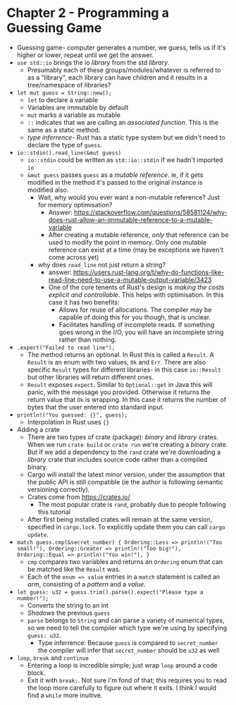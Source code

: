 # Chapter 2 - Programming a Guessing Game

* Guessing game- computer generates a number, we guess, tells us if it's higher or lower, repeat until we get the answer.
* `use std::io` brings the io _library_ from the std _library_.
  * Presumably each of these groups/modules/whatever is referred to as a "library", each library can have children and it results in a tree/namespace of libraries?
* `let mut guess = String::new();`
  * `let` to declare a variable
  * Variables are immutable by default
  * `mut` marks a variable as mutable
  * `::` indicates that we are calling an _associated function_. This is the same as a static method.
  * _type inferrence_- Rust has a static type system but we didn't need to declare the type of `guess`.
* `io::stdin().read_line(&mut guess)`
  * `io::stdin` could be written as `std::io::stdin` if we hadn't imported `io`
  * `&mut guess` passes `guess` as a _mutable reference_. ie, if it gets modified in the method it's passed to the original instance is modified also. 
    * Wait, why would you ever want a non-mutable reference? Just for memory optimisation? 
      * Answer: https://stackoverflow.com/questions/58581124/why-does-rust-allow-an-immutable-reference-to-a-mutable-variable
      * After creating a mutable reference, _only_ that reference can be used to modify the point in memory. Only one mutable reference can exist at a time (may be exceptions we haven't come across yet)
    * why does `read_line` not just return a string?
      * answer: https://users.rust-lang.org/t/why-do-functions-like-read-line-need-to-use-a-mutable-output-variable/3423
      * One of the core tenents of Rust's design is _making the costs explicit and controllable_. This helps with optimisation. In this case it has two benefits:
        * Allows for reuse of allocations. The compiler may be capable of doing this for you though, that is unclear.
        * Facilitates handling of incomplete reads. If something goes wrong in the I/O, you will have an incomplete string rather than nothing.
* `.expect("Failed to read line");`
  * The method returns an optional. In Rust this is called a `Result`. A `Result` is an enum with two values, `Ok` and `Err`. There are also specific `Result` types for different libraries- in this case `io::Result` but other libraries will return different ones.
  * `Result` exposes `expect`. Similar to `Optional::get` in Java this will panic, with the message you provided. Otherwise it returns the return value that `Ok` is wrapping. In this case it returns the number of bytes that the user entered into standard input.
* `println!("You guessed: {}", guess);`
  * Interpolation in Rust uses `{}`
* Adding a crate
  * There are two types of crate (package): _binary_ and _library_ crates. When we run `crate build` or `crate run` we're creating a _binary_ crate. But if we add a dependency to the `rand` crate we're downloading a _library_ crate that includes source code rather than a compiled binary.
  * Cargo will install the latest minor version, under the assumption that the public API is still compatible (ie the author is following semantic versioning correctly).
  * Crates come from https://crates.io/
    * The most popular crate is `rand`, probably due to people following this tutorial
  * After first being installed crates will remain at the same version, specified in `cargo.lock`. To explicitly update them you can call `cargo update`.
* `match guess.cmp(&secret_number) {
Ordering::Less => println!("Too small!"),
Ordering::Greater => println!("Too big!"),
Ordering::Equal => println!("You win!"),
}`
  * `cmp` compares two variables and returns an `Ordering` enum that can be matched like the `Result` was.
  * Each of the `enum => value` entries in a `match` statement is called an _arm_, consisting of a _pattern_ and a _value_.
* `let guess: u32 = guess.trim().parse().expect("Please type a number!");`
  * Converts the string to an int
  * _Shadows_ the previous `guess`
  * `parse` belongs to `String` and can parse a variety of numerical types, so we need to tell the compiler which type we're using by specifying `guess: u32`.
    * Type inferrence: Because `guess` is compared to `secret_number` the compiler will infer that `secret_number` should be `u32` as well
* `loop`, `break` and `continue`
  * Entering a loop is incredible simple; just wrap `loop` around a code block.
  * Exit it with `break;`. Not sure I'm fond of that; this requires you to read the loop more carefully to figure out where it exits. I think I would find a `while` more inuitive. 
